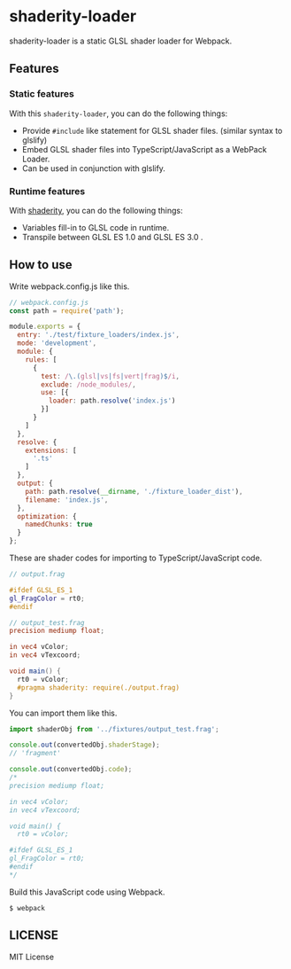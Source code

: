 # shaderity-loader

shaderity-loader is a static GLSL shader loader for Webpack.

## Features

### Static features

With this `shaderity-loader`, you can do the following things:

- Provide `#include` like statement for GLSL shader files. (similar syntax to glslify)
- Embed GLSL shader files into TypeScript/JavaScript as a WebPack Loader.
- Can be used in conjunction with glslify.

### Runtime features

With [shaderity](https://github.com/actnwit/shaderity), you can do the following things:

- Variables fill-in to GLSL code in runtime.
- Transpile between GLSL ES 1.0 and GLSL ES 3.0 .

## How to use

Write webpack.config.js like this.

```javascript
// webpack.config.js
const path = require('path');

module.exports = {
  entry: './test/fixture_loaders/index.js',
  mode: 'development',
  module: {
    rules: [
      {
        test: /\.(glsl|vs|fs|vert|frag)$/i,
        exclude: /node_modules/,
        use: [{
          loader: path.resolve('index.js')
        }]
      }
    ]
  },
  resolve: {
    extensions: [
      '.ts'
    ]
  },
  output: {
    path: path.resolve(__dirname, './fixture_loader_dist'),
    filename: 'index.js',
  },
  optimization: {
    namedChunks: true
  }
};

```

These are shader codes for importing to TypeScript/JavaScript code.

```glsl
// output.frag

#ifdef GLSL_ES_1
gl_FragColor = rt0;
#endif
```

```glsl
// output_test.frag
precision mediump float;

in vec4 vColor;
in vec4 vTexcoord;

void main() {
  rt0 = vColor;
  #pragma shaderity: require(./output.frag)
}
```

You can import them like this.

```javascript
import shaderObj from '../fixtures/output_test.frag';

console.out(convertedObj.shaderStage);
// 'fragment'

console.out(convertedObj.code);
/*
precision mediump float;

in vec4 vColor;
in vec4 vTexcoord;

void main() {
  rt0 = vColor;

#ifdef GLSL_ES_1
gl_FragColor = rt0;
#endif
*/
```

Build this JavaScript code using Webpack.

```
$ webpack
```

## LICENSE

MIT License
